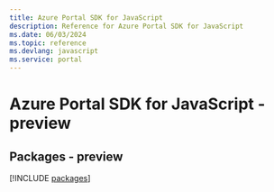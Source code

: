 ```yaml
---
title: Azure Portal SDK for JavaScript
description: Reference for Azure Portal SDK for JavaScript
ms.date: 06/03/2024
ms.topic: reference
ms.devlang: javascript
ms.service: portal
---
```

# Azure Portal SDK for JavaScript - preview
## Packages - preview
[!INCLUDE [packages](portal-index.md)]